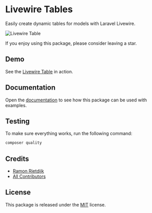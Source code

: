 # Livewire Tables

Easily create dynamic tables for models with Laravel Livewire.

![Livewire Table](https://ramonrietdijk.nl/storage/projects/livewire-tables/table.webp)

If you enjoy using this package, please consider leaving a star.

## Demo

See the [Livewire Table](https://livewire-tables.ramonrietdijk.nl) in action.

## Documentation

Open the [documentation](https://ramonrietdijk.github.io/livewire-tables) to see how this package can be used with
examples.

## Testing

To make sure everything works, run the following command:

```sh
composer quality
```

## Credits

- [Ramon Rietdijk](https://github.com/ramonrietdijk)
- [All Contributors](../../contributors)

## License

This package is released under the [MIT](LICENSE.md) license.
